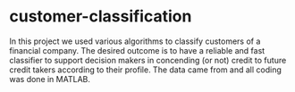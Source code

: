 # customer-classification


In this project we used various algorithms to classify customers of a financial company. The desired outcome is to have a reliable and fast classifier to support decision makers in concending (or not) credit to future credit takers according to their profile. The data came from and all coding was done in MATLAB. 
